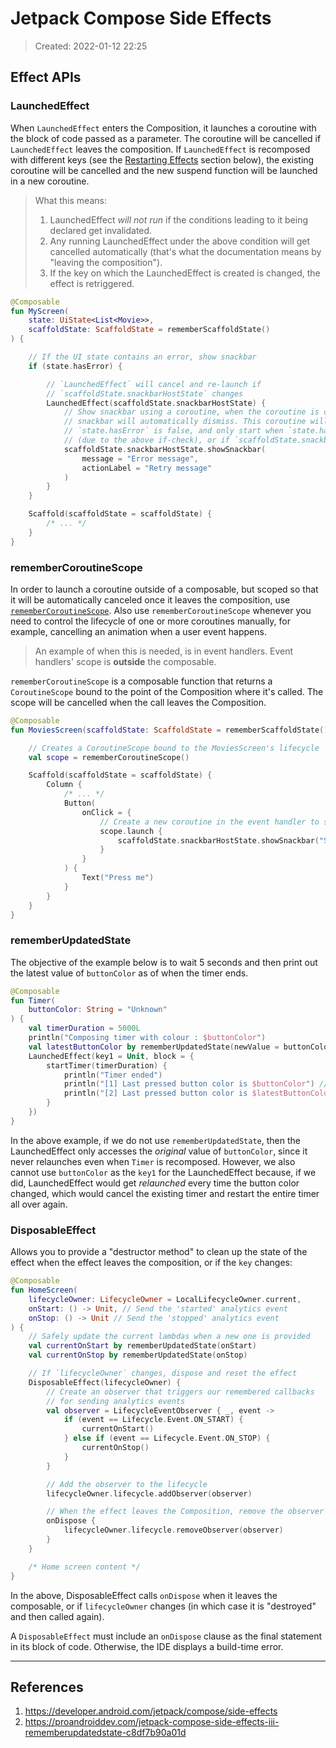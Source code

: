 # Jetpack Compose Side Effects
> Created: 2022-01-12 22:25

## Effect APIs

### LaunchedEffect

When `LaunchedEffect` enters the Composition, it launches a coroutine with the block of code passed as a parameter. The coroutine will be cancelled if `LaunchedEffect` leaves the composition. If `LaunchedEffect` is recomposed with different keys (see the [Restarting Effects](https://developer.android.com/jetpack/compose/side-effects#restarting-effects) section below), the existing coroutine will be cancelled and the new suspend function will be launched in a new coroutine.

> What this means:
> 1. LaunchedEffect *will not run* if the conditions leading to it being declared get invalidated.
> 2. Any running LaunchedEffect under the above condition will get cancelled automatically (that's what the documentation means by "leaving the composition").
> 3. If the key on which the LaunchedEffect is created is changed, the effect is retriggered.

```kotlin
@Composable
fun MyScreen(
    state: UiState<List<Movie>>,
    scaffoldState: ScaffoldState = rememberScaffoldState()
) {

    // If the UI state contains an error, show snackbar
    if (state.hasError) {

        // `LaunchedEffect` will cancel and re-launch if
        // `scaffoldState.snackbarHostState` changes
        LaunchedEffect(scaffoldState.snackbarHostState) {
            // Show snackbar using a coroutine, when the coroutine is cancelled the
            // snackbar will automatically dismiss. This coroutine will cancel whenever
            // `state.hasError` is false, and only start when `state.hasError` is true
            // (due to the above if-check), or if `scaffoldState.snackbarHostState` changes.
            scaffoldState.snackbarHostState.showSnackbar(
                message = "Error message",
                actionLabel = "Retry message"
            )
        }
    }

    Scaffold(scaffoldState = scaffoldState) {
        /* ... */
    }
}
```

### rememberCoroutineScope

In order to launch a coroutine outside of a composable, but scoped so that it will be automatically canceled once it leaves the composition, use [`rememberCoroutineScope`](https://developer.android.com/reference/kotlin/androidx/compose/runtime/package-summary#rememberCoroutineScope(kotlin.Function0)). Also use `rememberCoroutineScope` whenever you need to control the lifecycle of one or more coroutines manually, for example, cancelling an animation when a user event happens.

> An example of when this is needed, is in event handlers. Event handlers' scope is **outside** the composable.

`rememberCoroutineScope` is a composable function that returns a `CoroutineScope` bound to the point of the Composition where it's called. The scope will be cancelled when the call leaves the Composition.

```kotlin
@Composable
fun MoviesScreen(scaffoldState: ScaffoldState = rememberScaffoldState()) {

    // Creates a CoroutineScope bound to the MoviesScreen's lifecycle
    val scope = rememberCoroutineScope()

    Scaffold(scaffoldState = scaffoldState) {
        Column {
            /* ... */
            Button(
                onClick = {
                    // Create a new coroutine in the event handler to show a snackbar
                    scope.launch {
                        scaffoldState.snackbarHostState.showSnackbar("Something happened!")
                    }
                }
            ) {
                Text("Press me")
            }
        }
    }
}
```

### rememberUpdatedState

The objective of the example below is to wait 5 seconds and then print out the latest value of `buttonColor` as of when the timer ends.

```kotlin
@Composable
fun Timer(
    buttonColor: String = "Unknown"
) {
    val timerDuration = 5000L
    println("Composing timer with colour : $buttonColor")
    val latestButtonColor by rememberUpdatedState(newValue = buttonColor)
    LaunchedEffect(key1 = Unit, block = {
        startTimer(timerDuration) {
            println("Timer ended")
            println("[1] Last pressed button color is $buttonColor") // "Unknown"
            println("[2] Last pressed button color is $latestButtonColor") // actual button color value after 5 seconds have passed
        }
    })
}
```

In the above example, if we do not use `rememberUpdatedState`, then the LaunchedEffect only accesses the *original* value of `buttonColor`, since it never relaunches even when `Timer` is recomposed. However, we also cannot use `buttonColor` as the `key1` for the LaunchedEffect because, if we did, LaunchedEffect would get *relaunched* every time the button color changed, which would cancel the existing timer and restart the entire timer all over again.

### DisposableEffect

Allows you to provide a "destructor method" to clean up the state of the effect when the effect leaves the composition, or if the `key` changes:

```kotlin
@Composable
fun HomeScreen(
    lifecycleOwner: LifecycleOwner = LocalLifecycleOwner.current,
    onStart: () -> Unit, // Send the 'started' analytics event
    onStop: () -> Unit // Send the 'stopped' analytics event
) {
    // Safely update the current lambdas when a new one is provided
    val currentOnStart by rememberUpdatedState(onStart)
    val currentOnStop by rememberUpdatedState(onStop)

    // If `lifecycleOwner` changes, dispose and reset the effect
    DisposableEffect(lifecycleOwner) {
        // Create an observer that triggers our remembered callbacks
        // for sending analytics events
        val observer = LifecycleEventObserver { _, event ->
            if (event == Lifecycle.Event.ON_START) {
                currentOnStart()
            } else if (event == Lifecycle.Event.ON_STOP) {
                currentOnStop()
            }
        }

        // Add the observer to the lifecycle
        lifecycleOwner.lifecycle.addObserver(observer)

        // When the effect leaves the Composition, remove the observer
        onDispose {
            lifecycleOwner.lifecycle.removeObserver(observer)
        }
    }

    /* Home screen content */
}

```

In the above, DisposableEffect calls `onDispose` when it leaves the composable, or if `lifecycleOwner` changes (in which case it is "destroyed" and then called again).

A `DisposableEffect` must include an `onDispose` clause as the final statement in its block of code. Otherwise, the IDE displays a build-time error.



----

## References
1. https://developer.android.com/jetpack/compose/side-effects
2. https://proandroiddev.com/jetpack-compose-side-effects-iii-rememberupdatedstate-c8df7b90a01d